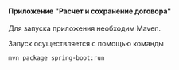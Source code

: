 #### Приложение "Расчет и сохранение договора"
Для запуска приложения необходим Maven.

Запуск осуществляется с помощью команды 
```
mvn package spring-boot:run
```